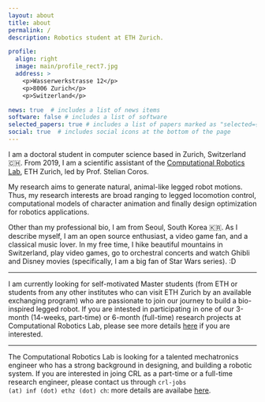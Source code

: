 ```yaml
---
layout: about
title: about
permalink: /
description: Robotics student at ETH Zurich.

profile:
  align: right
  image: main/profile_rect7.jpg
  address: >
    <p>Wasserwerkstrasse 12</p>
    <p>8006 Zurich</p>
    <p>Switzerland</p>

news: true  # includes a list of news items
software: false # includes a list of software
selected_papers: true # includes a list of papers marked as "selected={true}"
social: true  # includes social icons at the bottom of the page
---
```


I am a doctoral student in computer science based in Zurich, Switzerland 🇨🇭. 
From 2019, I am a scientific assistant of the [Computational Robotics Lab](http://crl.ethz.ch), ETH Zurich, led by Prof. Stelian Coros.

My research aims to generate natural, animal-like legged robot motions. 
Thus, my research interests are broad ranging to legged locomotion control, computational models of character animation and finally design optimization for robotics applications. 

Other than my professional bio, I am from Seoul, South Korea 🇰🇷. 
As I describe myself, I am an open source enthusiast, a video game fan, and a classical music lover. 
In my free time, I hike beautiful mountains in Switzerland, play video games, go to orchestral concerts and watch Ghibli and Disney movies (specifically, I am a big fan of Star Wars series). :D

------
I am currently looking for self-motivated Master students (from ETH or students from any other institutes who can visit ETH Zurich by an available exchanging program) who are passionate to join our journey to build a bio-inspired legged robot. 
If you are intested in participating in one of our 3-month (14-weeks, part-time) or 6-month (full-time) research projects at Computational Robotics Lab, please see more details [here](/bio-inspired-robots/) if you are interested.

------
The Computational Robotics Lab is looking for a talented mechatronics engineer who has a strong background in designing, and building a robotic system. If you are interested in joing CRL as a part-time or a full-time research engineer, please contact us through <code>crl-jobs (at) inf (dot) ethz (dot) ch</code>: more details are availabe [here](/bio-inspired-robots/).

<!-- Write your biography here. Tell the world about yourself. Link to your favorite [subreddit](http://reddit.com){:target="\_blank"}. You can put a picture in, too. The code is already in, just name your picture `prof_pic.jpg` and put it in the `img/` folder.
Put your address / P.O. box / other info right below your picture. You can also disable any these elements by editing `profile` property of the YAML header of your `_pages/about.md`. Edit `_bibliography/papers.bib` and Jekyll will render your [publications page](/al-folio/publications/) automatically.
Link to your social media connections, too. This theme is set up to use [Font Awesome icons](http://fortawesome.github.io/Font-Awesome/){:target="\_blank"} and [Academicons](https://jpswalsh.github.io/academicons/){:target="\_blank"}, like the ones below. Add your Facebook, Twitter, LinkedIn, Google Scholar, or just disable all of them. -->
